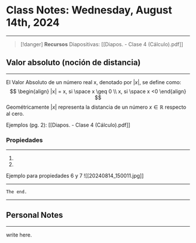 # Class Notes: Wednesday, August 14th, 2024 
***
> [!danger]  **Recursos**
> Diapositivas: [[Diapos. - Clase 4 (Cálculo).pdf]]
## Valor absoluto (noción de distancia)
***
El Valor Absoluto de un número real x, denotado por $|x|$, se define como:
$$
\begin{align}
|x| = x, si \space x \geq 0 \\
x, si \space x <0
\end{align}
$$
Geométricamente $|x|$ representa la distancia de un número $x \in \mathbb{R}$ respecto al cero.

Ejemplos (pg. 2): [[Diapos. - Clase 4 (Cálculo).pdf]]
### Propiedades
***
1. 
2. 
Ejemplo para propiedades 6 y 7
	![[20240814_150011.jpg]]



***
`The end.`
***




## Personal Notes
***
write here.